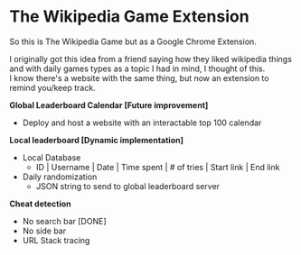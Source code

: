 # The Wikipedia Game Extension

So this is The Wikipedia Game but as a Google Chrome Extension.

I originally got this idea from a friend saying how they liked wikipedia things and with daily games types as a topic I had in mind, I thought of this.  
I know there's a website with the same thing, but now an extension to remind you/keep track. 

**Global Leaderboard Calendar [Future improvement]**
- Deploy and host a website with an interactable top 100 calendar


**Local leaderboard [Dynamic implementation]**
- Local Database
    - ID | Username | Date | Time spent | # of tries | Start link | End link
- Daily randomization
    - JSON string to send to global leaderboard server


**Cheat detection**
- No search bar [DONE]
- No side bar
- URL Stack tracing
